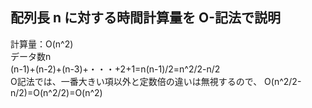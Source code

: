 ## 配列長 n に対する時間計算量を O-記法で説明

計算量：O(n^2)  
データ数n  
(n-1)+(n-2)+(n-3)+・・・+2+1=n(n-1)/2=n^2/2-n/2  
O記法では、一番大きい項以外と定数倍の違いは無視するので、
O(n^2/2-n/2)=O(n^2/2)=O(n^2)
